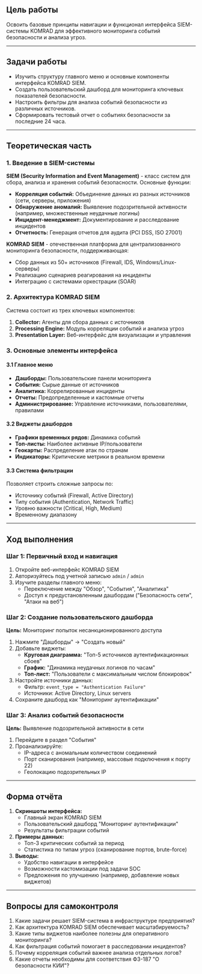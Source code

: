 

## Цель работы  
Освоить базовые принципы навигации и функционал интерфейса SIEM-системы KOMRAD для эффективного мониторинга событий безопасности и анализа угроз.  

---

## Задачи работы  
- Изучить структуру главного меню и основные компоненты интерфейса KOMRAD SIEM.  
- Создать пользовательский дашборд для мониторинга ключевых показателей безопасности.  
- Настроить фильтры для анализа событий безопасности из различных источников.  
- Сформировать тестовый отчет о событиях безопасности за последние 24 часа.  

---

## Теоретическая часть  

### 1. Введение в SIEM-системы  
**SIEM (Security Information and Event Management)** - класс систем для сбора, анализа и хранения событий безопасности. Основные функции:  
- **Корреляция событий:** Объединение данных из разных источников (сети, серверы, приложения)  
- **Обнаружение аномалий:** Выявление подозрительной активности (например, множественные неудачные логины)  
- **Инцидент-менеджмент:** Документирование и расследование инцидентов  
- **Отчетность:** Генерация отчетов для аудита (PCI DSS, ISO 27001)  

**KOMRAD SIEM** - отечественная платформа для централизованного мониторинга безопасности, поддерживающая:  
- Сбор данных из 50+ источников (Firewall, IDS, Windows/Linux-серверы)  
- Реализацию сценариев реагирования на инциденты  
- Интеграцию с системами оркестрации (SOAR)  

### 2. Архитектура KOMRAD SIEM  
Система состоит из трех ключевых компонентов:  
1. **Collector:** Агенты для сбора данных с источников  
2. **Processing Engine:** Модуль корреляции событий и анализа угроз  
3. **Presentation Layer:** Веб-интерфейс для визуализации и управления  

### 3. Основные элементы интерфейса  
#### 3.1 Главное меню  
- **Дашборды:** Пользовательские панели мониторинга  
- **События:** Сырые данные от источников  
- **Аналитика:** Коррелированные инциденты  
- **Отчеты:** Предопределенные и кастомные отчеты  
- **Администрирование:** Управление источниками, пользователями, правилами  

#### 3.2 Виджеты дашбордов  
- **Графики временных рядов:** Динамика событий  
- **Топ-листы:** Наиболее активные IP/пользователи  
- **Геокарты:** Распределение атак по странам  
- **Индикаторы:** Критические метрики в реальном времени  

#### 3.3 Система фильтрации  
Позволяет строить сложные запросы по:  
- Источнику событий (Firewall, Active Directory)  
- Типу события (Authentication, Network Traffic)  
- Уровню важности (Critical, High, Medium)  
- Временному диапазону  

---

## Ход выполнения  

### Шаг 1: Первичный вход и навигация  
1. Откройте веб-интерфейс KOMRAD SIEM
2. Авторизуйтесь под учетной записью `admin` / `admin`  
3. Изучите разделы главного меню:  
   - Переключение между "Обзор", "События", "Аналитика"  
   - Доступ к предустановленным дашбордам ("Безопасность сети", "Атаки на веб")  

### Шаг 2: Создание пользовательского дашборда  
**Цель:** Мониторинг попыток несанкционированного доступа  
1. Нажмите "Дашборды" → "Создать новый"  
2. Добавьте виджеты:  
   - **Круговая диаграмма:** "Топ-5 источников аутентификационных сбоев"  
   - **График:** "Динамика неудачных логинов по часам"  
   - **Топ-лист:** "Пользователи с максимальным числом блокировок"  
3. Настройте источники данных:  
   - Фильтр: `event_type = "Authentication Failure"`  
   - Источники: Active Directory, Linux servers  
4. Сохраните дашборд как "Мониторинг аутентификации"  

### Шаг 3: Анализ событий безопасности  
**Цель:** Выявление подозрительной активности в сети  
1. Перейдите в раздел "События"  
2. Проанализируйте:  
   - IP-адреса с аномальным количеством соединений  
   - Порт сканирования (например, массовые подключения к порту 22)  
   - Геолокацию подозрительных IP  

---

## Форма отчёта  
1. **Скриншоты интерфейса:**  
   - Главный экран KOMRAD SIEM  
   - Пользовательский дашборд "Мониторинг аутентификации"  
   - Результаты фильтрации событий  
2. **Примеры данных:**  
   - Топ-3 критических событий за период  
   - Статистика по типам угроз (сканирование портов, brute-force)  
3. **Выводы:**  
   - Удобство навигации в интерфейсе  
   - Возможности кастомизации под задачи SOC  
   - Предложения по улучшению (например, добавление новых виджетов)  

---

## Вопросы для самоконтроля  
1. Какие задачи решает SIEM-система в инфраструктуре предприятия?  
2. Как архитектура KOMRAD SIEM обеспечивает масштабируемость?  
3. Какие типы виджетов наиболее полезны для оперативного мониторинга?  
4. Как фильтрация событий помогает в расследовании инцидентов?  
5. Почему корреляция событий важнее анализа отдельных логов?  
6. Какие отчеты необходимы для соответствия ФЗ-187 "О безопасности КИИ"?  
